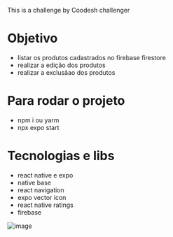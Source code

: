 This is a challenge by Coodesh challenger

# Objetivo
*  listar os produtos cadastrados no firebase firestore
* realizar a edição dos produtos
* realizar a exclusãao dos produtos

# Para rodar o projeto
* npm i ou yarm
* npx expo start

# Tecnologias e libs
* react native e expo
* native base
* react navigation
* expo vector icon
* react native ratings
* firebase

![image](https://user-images.githubusercontent.com/25669239/215227505-786e46ec-c063-4a30-80d2-57f3157e1dff.png)
